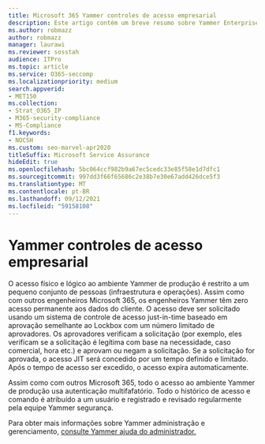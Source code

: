 ```yaml
---
title: Microsoft 365 Yammer controles de acesso empresarial
description: Este artigo contém um breve resumo sobre Yammer Enterprise Controles do Access no ambiente de produção.
ms.author: robmazz
author: robmazz
manager: laurawi
ms.reviewer: sosstah
audience: ITPro
ms.topic: article
ms.service: O365-seccomp
ms.localizationpriority: medium
search.appverid:
- MET150
ms.collection:
- Strat_O365_IP
- M365-security-compliance
- MS-Compliance
f1.keywords:
- NOCSH
ms.custom: seo-marvel-apr2020
titleSuffix: Microsoft Service Assurance
hideEdit: true
ms.openlocfilehash: 5bc064ccf982b9a67ec5cedc33e85f58e1d7dfc1
ms.sourcegitcommit: 997dd3f66f65686c2e38b7e30e67add426dce5f3
ms.translationtype: MT
ms.contentlocale: pt-BR
ms.lasthandoff: 09/12/2021
ms.locfileid: "59158108"
---
```

# <a name="yammer-enterprise-access-controls"></a>Yammer controles de acesso empresarial 

O acesso físico e lógico ao ambiente Yammer de produção é restrito a um pequeno conjunto de pessoas (infraestrutura e operações). Assim como com outros engenheiros Microsoft 365, os engenheiros Yammer têm zero acesso permanente aos dados do cliente. O acesso deve ser solicitado usando um sistema de controle de acesso just-in-time baseado em aprovação semelhante ao Lockbox com um número limitado de aprovadores. Os aprovadores verificam a solicitação (por exemplo, eles verificam se a solicitação é legítima com base na necessidade, caso comercial, hora etc.) e aprovam ou negam a solicitação. Se a solicitação for aprovada, o acesso JIT será concedido por um tempo definido e limitado. Após o tempo de acesso ser excedido, o acesso expira automaticamente.

Assim como com outros Microsoft 365, todo o acesso ao ambiente Yammer de produção usa autenticação multifafatório. Todo o histórico de acesso e comando é atribuído a um usuário e registrado e revisado regularmente pela equipe Yammer segurança.

Para obter mais informações sobre Yammer administração e gerenciamento, [consulte Yammer ajuda do administrador.](/yammer/yammer-landing-page)